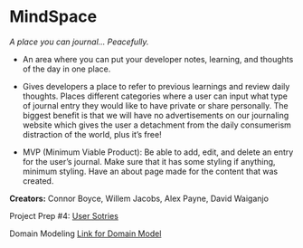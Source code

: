 # MindSpace
*A place you can journal… Peacefully.*

- An area where you can put your developer notes, learning, and thoughts of the day in one place. 

- Gives developers a place to refer to previous learnings and review daily thoughts. Places different categories where a user can input what type of journal entry they would like to have private or share personally. The biggest benefit is that we will have no advertisements on our journaling website which gives the user a detachment from the daily consumerism distraction of the world, plus it’s free!

- MVP (Minimum Viable Product): Be able to add, edit, and delete an entry for the user’s journal. Make sure that it has some styling if anything, minimum styling. Have an about page made for the content that was created. 

**Creators:**
Connor Boyce, Willem Jacobs, Alex Payne, David Waiganjo

Project Prep #4:
[User Sotries](https://docs.google.com/document/d/12WgVk5jdTMW7lnwsdDd4-5J7oNBglc0ReG8hjAPpAeI/edit?usp=sharing)

Domain Modeling
[Link for Domain Model](https://app.diagrams.net/?src=about#G1VEQq2yUZCTVvXpZ0Fxf_2_0f84wufsNz)